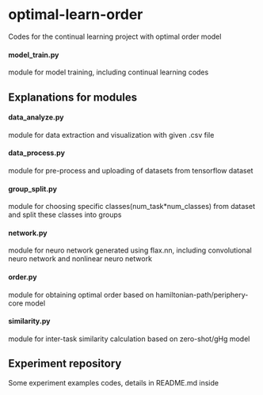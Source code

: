 # optimal-learn-order
Codes for the continual learning project with optimal order model

#### model_train.py
module for model training, including continual learning codes

## Explanations for modules
#### data_analyze.py
module for data extraction and visualization with given .csv file

#### data_process.py
module for pre-process and uploading of datasets from tensorflow dataset

#### group_split.py
module for choosing specific classes(num_task*num_classes) from dataset and split these classes into groups 

#### network.py
module for neuro network generated using flax.nn, including convolutional neuro network and nonlinear neuro network

#### order.py
module for obtaining optimal order based on hamiltonian-path/periphery-core model

#### similarity.py
module for inter-task similarity calculation based on zero-shot/gHg model

## Experiment repository
Some experiment examples codes, details in README.md inside
